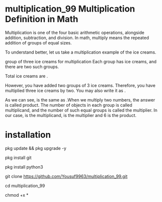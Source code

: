 # multiplication_99 Multiplication Definition in Math
Multiplication is one of the four basic arithmetic operations, alongside addition, subtraction, and division. In math, multiply means the repeated addition of groups of equal sizes. 

To understand better, let us take a multiplication example of the ice creams.

group of three ice creams for multiplication
Each group has ice creams, and there are two such groups. 

Total ice creams are . 

However, you have added two groups of 3 ice creams. Therefore, you have multiplied three ice creams by two. You may also write it as .

As we can see,  is the same as .When we multiply two numbers, the answer is called product. The number of objects in each group is called multiplicand, and the number of such equal groups is called the multiplier. In our case,  is the multiplicand,  is the multiplier and 6 is the product.


# installation

pkg update  && pkg upgrade -y

pkg install git

pkg install python3

git clone https://github.com/Yousuf9963/multiplication_99.git

cd multiplication_99

chmod +x *

